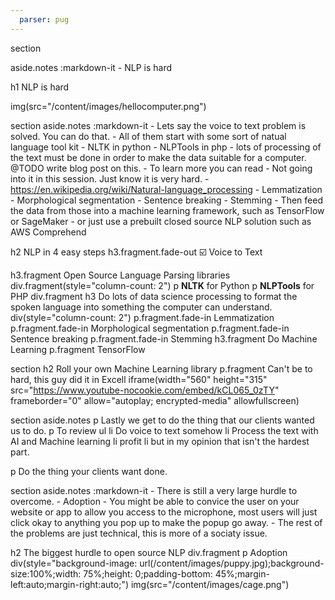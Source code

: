 ```yaml
---
  parser: pug
---
```

section

  aside.notes
    :markdown-it
      - NLP is hard

  h1 NLP is hard

  img(src="/content/images/hellocomputer.png")

section
  aside.notes
    :markdown-it
      - Lets say the voice to text problem is solved. You can do that.
      - All of them start with some sort of natual language tool kit
        - NLTK in python
        - NLPTools in php
        - lots of processing of the text must be done in order to make the data suitable for a computer. @TODO write blog post on this.
          - To learn more you can read
            - Not going into it in this session. Just know it is very hard.
            - https://en.wikipedia.org/wiki/Natural-language_processing
            - Lemmatization
            - Morphological segmentation
            - Sentence breaking
            - Stemming
      - Then feed the data from those into a machine learning framework, such as TensorFlow or SageMaker
      - or just use a prebuilt closed source NLP solution such as AWS Comprehend

  h2 NLP in 4 easy steps
  h3.fragment.fade-out ☑️ Voice to Text

  h3.fragment Open Source Language Parsing libraries
  div.fragment(style="column-count: 2")
    p <b>NLTK</b> for Python
    p <b>NLPTools</b> for PHP
  div.fragment
    h3 Do lots of data science processing to format the spoken language into something the computer can understand.
  div(style="column-count: 2")
    p.fragment.fade-in Lemmatization
    p.fragment.fade-in Morphological segmentation
    p.fragment.fade-in Sentence breaking
    p.fragment.fade-in Stemming
  h3.fragment Do Machine Learning
  p.fragment TensorFlow

section
  h2 Roll your own Machine Learning library
  p.fragment Can't be to hard, this guy did it in Excell
    iframe(width="560" height="315" src="https://www.youtube-nocookie.com/embed/kCL065_0zTY" frameborder="0" allow="autoplay; encrypted-media" allowfullscreen)

section
  aside.notes
    p Lastly we get to do the thing that our clients wanted us to do.
    p To review
    ul
      li Do voice to text somehow
      li Process the text with AI and Machine learning
      li profit
      li but in my opinion that isn't the hardest part.

  p Do the thing your clients want done.

section
  aside.notes
    :markdown-it
      - There is still a very large hurdle to overcome.
      - Adoption
      - You might be able to convice the user on your website or app to allow you access to the microphone, most users will just click okay to anything you pop up to make the popup go away.
      - The rest of the problems are just technical, this is more of a sociaty issue.

  h2 The biggest hurdle to open source NLP
  div.fragment
    p Adoption
    div(style="background-image: url(/content/images/puppy.jpg);background-size:100%;width: 75%;height: 0;padding-bottom: 45%;margin-left:auto;margin-right:auto;")
      img(src="/content/images/cage.png")
    <!-- attribution puppy https://pixabay.com/en/dog-adoption-home-adopted-dog-2911444/ -->
    <!-- attribution bars https://pixabay.com/en/cage-bars-cell-jail-prison-1161869/ -->
